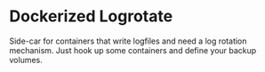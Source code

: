 # Dockerized Logrotate

Side-car for containers that write logfiles and need a log rotation mechanism. Just hook up some containers and define your
backup volumes.

